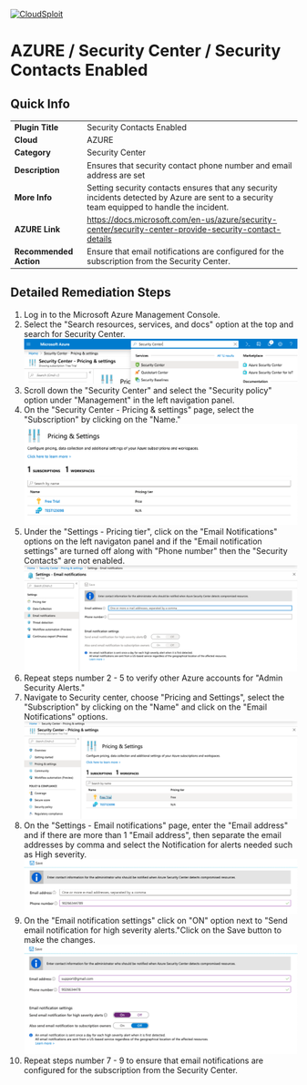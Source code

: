 [![CloudSploit](https://cloudsploit.com/img/logo-new-big-text-100.png "CloudSploit")](https://cloudsploit.com)

# AZURE / Security Center / Security Contacts Enabled

## Quick Info

| | |
|-|-|
| **Plugin Title** | Security Contacts Enabled |
| **Cloud** | AZURE |
| **Category** | Security Center |
| **Description** | Ensures that security contact phone number and email address are set |
| **More Info** | Setting security contacts ensures that any security incidents detected by Azure are sent to a security team equipped to handle the incident. |
| **AZURE Link** | https://docs.microsoft.com/en-us/azure/security-center/security-center-provide-security-contact-details |
| **Recommended Action** | Ensure that email notifications are configured for the subscription from the Security Center. |

## Detailed Remediation Steps

1. Log in to the Microsoft Azure Management Console.
2. Select the "Search resources, services, and docs" option at the top and search for Security Center. </br> <img src="/resources/azure/securitycenter/security-contacts-enabled/step2.png"/>
3. Scroll down the "Security Center" and select the "Security policy" option under "Management" in the left navigation panel.</br>
4. On the "Security Center - Pricing & settings" page, select the "Subscription" by clicking on the "Name."</br> <img src="/resources/azure/securitycenter/security-contacts-enabled/step4.png"/>
5. Under the "Settings - Pricing tier", click on the "Email Notifications" options on the left navigaton panel and if the "Email notification settings" are turned off along with "Phone number" then the "Security Contacts" are not enabled.</br> <img src="/resources/azure/securitycenter/security-contacts-enabled/step5.png"/>
6. Repeat steps number 2 - 5 to verify other Azure accounts for "Admin Security Alerts."</br>
7. Navigate to Security center, choose "Pricing and Settings", select the "Subscription" by clicking on the "Name" and click on the "Email Notifications" options.</br> <img src="/resources/azure/securitycenter/security-contacts-enabled/step7.png"/>
8. On the "Settings - Email notifications" page, enter the "Email address" and if there are more than 1 "Email address", then separate the email addresses by comma and select the Notification for alerts needed such as High severity.</br> <img src="/resources/azure/securitycenter/security-contacts-enabled/step8.png"/>
9. On the "Email notification settings" click on "ON" option next to "Send email notification for high severity alerts."Click on the Save button to make the changes.</br> <img src="/resources/azure/securitycenter/security-contacts-enabled/step9.png"/>
10. Repeat steps number 7 - 9 to ensure that email notifications are configured for the subscription from the Security Center.</br>
